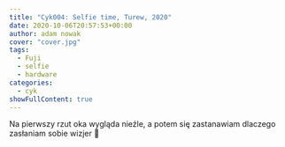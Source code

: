```yaml
---
title: "Cyk004: Selfie time, Turew, 2020"
date: 2020-10-06T20:57:53+00:00
author: adam nowak
cover: "cover.jpg"
tags:
  - Fuji
  - selfie
  - hardware
categories:
  - cyk
showFullContent: true
---
```


Na pierwszy rzut oka wygląda nieźle, a potem się zastanawiam dlaczego zasłaniam sobie wizjer 🙈
